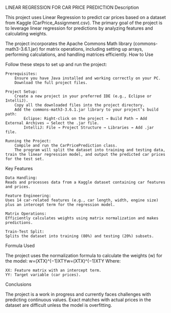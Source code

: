LINEAR REGRESSION FOR CAR PRICE PREDICTION
Description

This project uses Linear Regression to predict car prices based on a dataset from Kaggle (CarPrice_Assignment.csv). The primary goal of the project is to leverage linear regression for predictions by analyzing features and calculating weights.

The project incorporates the Apache Commons Math library (commons-math3-3.6.1.jar) for matrix operations, including setting up arrays, performing calculations, and handling matrices efficiently.
How to Use

Follow these steps to set up and run the project:

    Prerequisites:
        Ensure you have Java installed and working correctly on your PC.
        Download the full project files.

    Project Setup:
        Create a new project in your preferred IDE (e.g., Eclipse or IntelliJ).
        Copy all the downloaded files into the project directory.
        Add the commons-math3-3.6.1.jar library to your project’s build path:
            Eclipse: Right-click on the project → Build Path → Add External Archives → Select the .jar file.
            IntelliJ: File → Project Structure → Libraries → Add .jar file.

    Running the Project:
        Compile and run the CarPricePrediction class.
        The program will split the dataset into training and testing data, train the linear regression model, and output the predicted car prices for the test set.

Key Features

    Data Handling:
    Reads and processes data from a Kaggle dataset containing car features and prices.

    Feature Engineering:
    Uses 14 car-related features (e.g., car length, width, engine size) plus an intercept term for the regression model.

    Matrix Operations:
    Efficiently calculates weights using matrix normalization and makes predictions.

    Train-Test Split:
    Splits the dataset into training (80%) and testing (20%) subsets.

Formula Used

The project uses the normalization formula to calculate the weights (w) for the model:
w=(XTX)^(−1)XTYw=(XTX)^(−1)XTY
Where:

    XX: Feature matrix with an intercept term.
    YY: Target variable (car prices).

Conclusions

The project is a work in progress and currently faces challenges with predicting continuous values. Exact matches with actual prices in the dataset are difficult unless the model is overfitting.
